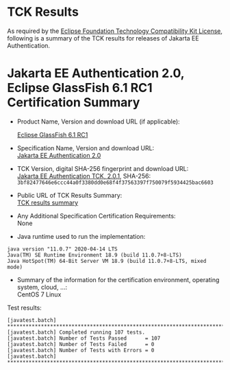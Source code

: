 TCK Results
===========

As required by the
[Eclipse Foundation Technology Compatibility Kit License](https://www.eclipse.org/legal/tck.php),
following is a summary of the TCK results for releases of Jakarta EE Authentication.

# Jakarta EE Authentication 2.0, Eclipse GlassFish 6.1 RC1 Certification Summary

- Product Name, Version and download URL (if applicable): <br/>

  [Eclipse GlassFish 6.1 RC1](https://download.eclipse.org/ee4j/glassfish/glassfish-6.1.0-RC1.zip)

- Specification Name, Version and download URL: <br/>
  [Jakarta EE Authentication 2.0](https://jakarta.ee/specifications/authentication/2.0/)

- TCK Version, digital SHA-256 fingerprint and download URL: <br/>
  [Jakarta EE Authentication TCK, 2.0.1](https://download.eclipse.org/ee4j/jakartaee-tck/jakartaee9-eftl/promoted/jakarta-authentication-tck-2.0.1.zip), 
  SHA-256: `3bf82477646e6ccc44a0f3380dd0e68f4f37563397f750079f5934425bac6603`
  
- Public URL of TCK Results Summary: <br/>
  [TCK results summary](./TCK-Results-6.1-RC1)
  
- Any Additional Specification Certification Requirements: <br/>
  None
  
- Java runtime used to run the implementation: <br/>
```
java version "11.0.7" 2020-04-14 LTS
Java(TM) SE Runtime Environment 18.9 (build 11.0.7+8-LTS)
Java HotSpot(TM) 64-Bit Server VM 18.9 (build 11.0.7+8-LTS, mixed mode)
```

- Summary of the information for the certification environment, operating system, cloud, ...: <br/>
  CentOS 7 Linux

Test results:

```
[javatest.batch] ********************************************************************************
[javatest.batch] Completed running 107 tests.
[javatest.batch] Number of Tests Passed      = 107
[javatest.batch] Number of Tests Failed      = 0
[javatest.batch] Number of Tests with Errors = 0
[javatest.batch] ********************************************************************************
```
